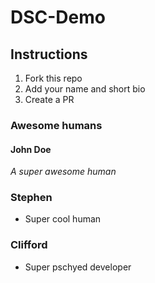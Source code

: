 # DSC-Demo

## Instructions
1. Fork this repo
2. Add your name and short bio
3. Create a PR

### Awesome humans

#### John Doe
_A super awesome human_


### Stephen 
- Super cool human

### Clifford
- Super pschyed developer
